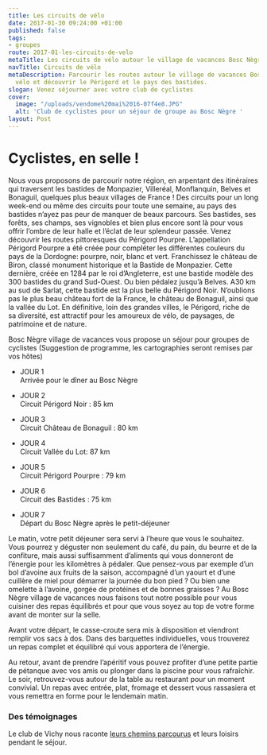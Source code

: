 ```yaml
---
title: Les circuits de vélo
date: 2017-01-30 09:24:00 +01:00
published: false
tags:
- groupes
route: 2017-01-les-circuits-de-velo
metaTitle: Les circuits de vélo autour le village de vacances Bosc Nègre
navTitle: Circuits de vélo
metaDescription: Parcourir les routes autour le village de vacances Bosc Nègre en
  vélo et découvrir le Périgord et le pays des bastides.
slogan: Venez séjourner avec votre club de cyclistes
cover:
  image: "/uploads/vendome%20mai%2016-07f4e8.JPG"
  alt: 'Club de cyclistes pour un séjour de groupe au Bosc Nègre '
layout: Post
---
```


# Cyclistes, en selle !

Nous vous proposons de parcourir notre région, en arpentant des itinéraires qui traversent les bastides de Monpazier, Villeréal, Monflanquin, Belves et Bonaguil, quelques plus beaux villages de France ! Des circuits pour un long week-end ou même des circuits pour toute une semaine, au pays des bastides n’ayez pas peur de manquer de beaux parcours. Ses bastides, ses forêts,  ses champs, ses vignobles et bien plus encore sont là pour vous offrir l’ombre de leur halle et l’éclat de leur splendeur passée.
Venez découvrir les routes pittoresques du Périgord Pourpre. L’appellation Périgord Pourpre a été créée pour compléter les différentes couleurs du pays de la Dordogne: pourpre, noir, blanc et vert. Franchissez le château de Biron, classé monument historique et la Bastide de Monpazier. Cette dernière, créée en 1284 par le roi d’Angleterre, est une bastide modèle des 300 bastides du grand Sud-Ouest. Ou bien pédalez jusqu’à Belves. A30 km au sud de Sarlat, cette bastide est la plus belle du Périgord Noir. N’oublions pas le plus beau château fort de la France, le château de Bonaguil, ainsi que la vallée du Lot.
En définitive, loin des grandes villes, le Périgord, riche de sa diversité, est attractif pour les amoureux de vélo, de paysages, de patrimoine et de nature.

Bosc Nègre village de vacances vous propose un séjour pour groupes de cyclistes
\(Suggestion de programme, les cartographies seront remises par vos hôtes)

* JOUR 1\
  Arrivée pour le dîner au Bosc Nègre

* JOUR 2\
  Circuit Périgord Noir : 85 km

* JOUR 3\
  Circuit Château de Bonaguil : 80 km

* JOUR 4\
  Circuit Vallée du Lot: 87 km

* JOUR 5\
  Circuit Périgord Pourpre : 79 km

* JOUR 6\
  Circuit des Bastides : 75 km

* JOUR 7\
  Départ du Bosc Nègre après le petit-déjeuner

Le matin, votre petit déjeuner sera servi à l’heure que vous le souhaitez. Vous pourrez y déguster non seulement du café, du pain, du beurre et de la confiture, mais aussi suffisamment d’aliments qui vous donneront de l’énergie pour les kilomètres à pédaler. Que pensez-vous par exemple d’un bol d’avoine aux fruits de la saison, accompagné d’un yaourt et d’une cuillère de miel pour démarrer la journée du bon pied ? Ou bien une omelette à l’avoine, gorgée de protéines et de bonnes graisses ? Au Bosc Nègre village de vacances nous faisons tout notre possible pour vous cuisiner des repas équilibrés  et pour que vous soyez au top de votre forme avant de monter sur la selle.

Avant votre départ, le casse-croute sera mis à disposition et viendront remplir vos sacs à dos. Dans des barquettes individuelles, vous trouverez un repas complet et  équilibré qui vous apportera de l’énergie.

Au retour, avant de prendre l’apéritif vous pouvez profiter d’une petite partie de pétanque avec vos amis ou plonger dans la piscine pour vous rafraîchir. Le soir, retrouvez-vous autour de la table au restaurant pour un moment convivial. Un repas avec entrée, plat, fromage et dessert vous rassasiera et vous remettra en forme pour le lendemain matin.

### Des témoignages

Le club de Vichy nous raconte [leurs chemins parcourus](https://cyclodhv.jimdo.com/nos-nombreuses-photos-de-sorties-et-de-manifestations-de-2006-%C3%A0-2015/s%C3%A9jour-d-avril-2013-dans-le-p%C3%A9rigord/) et leurs loisirs pendant le séjour.